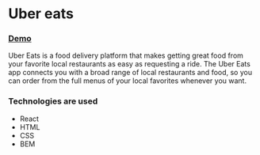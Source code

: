 # Uber eats

### [Demo](http://uber-eats-ivanderkach.surge.sh//)

Uber Eats is a food delivery platform that makes getting great food from your favorite local restaurants as easy as requesting a ride. The Uber Eats app connects you with a broad range of local restaurants and food, so you can order from the full menus of your local favorites whenever you want.

### Technologies are used
- React
- HTML
- CSS
- BEM